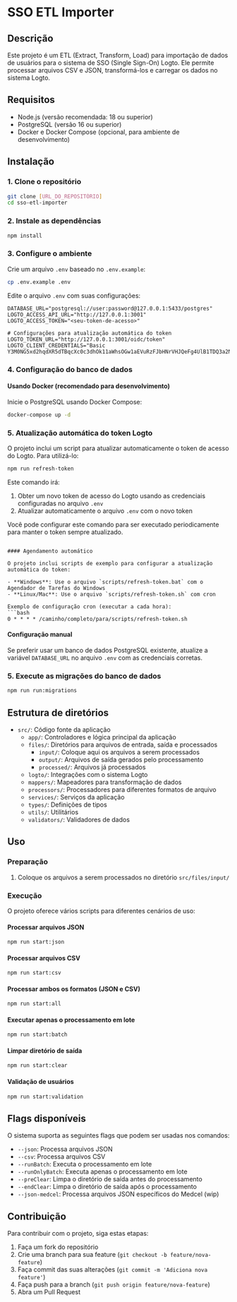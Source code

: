 # SSO ETL Importer

## Descrição

Este projeto é um ETL (Extract, Transform, Load) para importação de dados de usuários para o sistema de SSO (Single Sign-On) Logto. Ele permite processar arquivos CSV e JSON, transformá-los e carregar os dados no sistema Logto.

## Requisitos

- Node.js (versão recomendada: 18 ou superior)
- PostgreSQL (versão 16 ou superior)
- Docker e Docker Compose (opcional, para ambiente de desenvolvimento)

## Instalação

### 1. Clone o repositório

```bash
git clone [URL_DO_REPOSITÓRIO]
cd sso-etl-importer
```

### 2. Instale as dependências

```bash
npm install
```

### 3. Configure o ambiente

Crie um arquivo `.env` baseado no `.env.example`:

```bash
cp .env.example .env
```

Edite o arquivo `.env` com suas configurações:

```
DATABASE_URL="postgresql://user:password@127.0.0.1:5433/postgres"
LOGTO_ACCESS_API_URL="http://127.0.0.1:3001"
LOGTO_ACCESS_TOKEN="<seu-token-de-acesso>"

# Configurações para atualização automática do token
LOGTO_TOKEN_URL="http://127.0.0.1:3001/oidc/token"
LOGTO_CLIENT_CREDENTIALS="Basic Y3M0NG5xd2hqdXR5dTBqcXc0c3dhOk11aWhsOGw1aEVuRzFJbHNrVHJQeFg4UlB1TDQ3a2Nq"
```

### 4. Configuração do banco de dados

#### Usando Docker (recomendado para desenvolvimento)

Inicie o PostgreSQL usando Docker Compose:

```bash
docker-compose up -d
```

### 5. Atualização automática do token Logto

O projeto inclui um script para atualizar automaticamente o token de acesso do Logto. Para utilizá-lo:

```bash
npm run refresh-token
```

Este comando irá:
1. Obter um novo token de acesso do Logto usando as credenciais configuradas no arquivo `.env`
2. Atualizar automaticamente o arquivo `.env` com o novo token

Você pode configurar este comando para ser executado periodicamente para manter o token sempre atualizado.
```

#### Agendamento automático

O projeto inclui scripts de exemplo para configurar a atualização automática do token:

- **Windows**: Use o arquivo `scripts/refresh-token.bat` com o Agendador de Tarefas do Windows
- **Linux/Mac**: Use o arquivo `scripts/refresh-token.sh` com cron

Exemplo de configuração cron (executar a cada hora):
```bash
0 * * * * /caminho/completo/para/scripts/refresh-token.sh
```

#### Configuração manual

Se preferir usar um banco de dados PostgreSQL existente, atualize a variável `DATABASE_URL` no arquivo `.env` com as credenciais corretas.

### 5. Execute as migrações do banco de dados

```bash
npm run run:migrations
```

## Estrutura de diretórios

- `src/`: Código fonte da aplicação
  - `app/`: Controladores e lógica principal da aplicação
  - `files/`: Diretórios para arquivos de entrada, saída e processados
    - `input/`: Coloque aqui os arquivos a serem processados
    - `output/`: Arquivos de saída gerados pelo processamento
    - `processed/`: Arquivos já processados
  - `logto/`: Integrações com o sistema Logto
  - `mappers/`: Mapeadores para transformação de dados
  - `processors/`: Processadores para diferentes formatos de arquivo
  - `services/`: Serviços da aplicação
  - `types/`: Definições de tipos
  - `utils/`: Utilitários
  - `validators/`: Validadores de dados

## Uso

### Preparação

1. Coloque os arquivos a serem processados no diretório `src/files/input/`

### Execução

O projeto oferece vários scripts para diferentes cenários de uso:

#### Processar arquivos JSON

```bash
npm run start:json
```

#### Processar arquivos CSV

```bash
npm run start:csv
```

#### Processar ambos os formatos (JSON e CSV)

```bash
npm run start:all
```

#### Executar apenas o processamento em lote

```bash
npm run start:batch
```

#### Limpar diretório de saída

```bash
npm run start:clear
```

#### Validação de usuários

```bash
npm run start:validation
```

## Flags disponíveis

O sistema suporta as seguintes flags que podem ser usadas nos comandos:

- `--json`: Processa arquivos JSON
- `--csv`: Processa arquivos CSV
- `--runBatch`: Executa o processamento em lote
- `--runOnlyBatch`: Executa apenas o processamento em lote
- `--preClear`: Limpa o diretório de saída antes do processamento
- `--endClear`: Limpa o diretório de saída após o processamento
- `--json-medcel`: Processa arquivos JSON específicos do Medcel (wip)

## Contribuição

Para contribuir com o projeto, siga estas etapas:

1. Faça um fork do repositório
2. Crie uma branch para sua feature (`git checkout -b feature/nova-feature`)
3. Faça commit das suas alterações (`git commit -m 'Adiciona nova feature'`)
4. Faça push para a branch (`git push origin feature/nova-feature`)
5. Abra um Pull Request